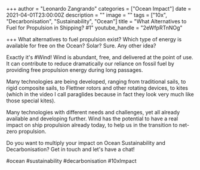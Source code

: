 +++
author = "Leonardo Zangrando"
categories = ["Ocean Impact"]
date = 2021-04-01T23:00:00Z
description = ""
image = ""
tags = ["10x", "Decarbonisation", "Sustainability", "Ocean"]
title = "What Alternatives to Fuel for Propulsion in Shipping? #1"
youtube_handle = "2eWfpRTnNOg"

+++
What alternatives to fuel propulsion exist? Which type of energy is available for free on the Ocean? Solar? Sure. Any other idea? 

Exactly it's #Wind! Wind is abundant, free, and delivered at the point of use. It can contribute to reduce dramatically our reliance on fossil fuel by providing free propulsion energy during long passages. 

Many technologies are being developed, ranging from traditional sails, to rigid composite sails, to Flettner rotors and other rotating devices, to kites (which in the video I call paraglides because in fact they look very much like those special kites). 

Many technologies with different needs and challenges, yet all already available and developing further. Wind has the potential to have a real impact on ship propulsion already today, to help us in the transition to net-zero propulsion. 

Do you want to multiply your impact on Ocean Sustainability and Decarbonisation? Get in touch and let's have a chat! 

\#ocean #sustainability #decarbonisation #10xImpact